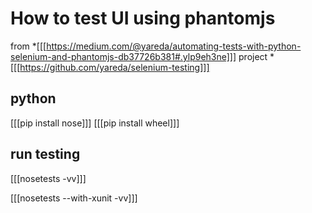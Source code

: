 # How to test UI using phantomjs
from *[[[https://medium.com/@yareda/automating-tests-with-python-selenium-and-phantomjs-db37726b381#.ylp9eh3ne]]]
project *[[[https://github.com/yareda/selenium-testing]]]

## python
 [[[pip install nose]]]
 [[[pip install wheel]]]
 
## run testing

[[[nosetests -vv]]]
 
[[[nosetests --with-xunit -vv]]]
